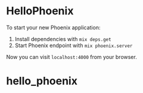 # HelloPhoenix

To start your new Phoenix application:

1. Install dependencies with `mix deps.get`
2. Start Phoenix endpoint with `mix phoenix.server`

Now you can visit `localhost:4000` from your browser.
# hello_phoenix
